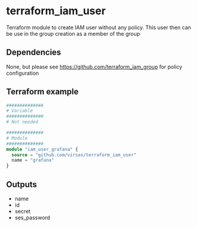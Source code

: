 # terraform_iam_user

Terraform module to create IAM user without any policy. This user then can be use in the group creation as a member of the group

##  Dependencies

None, but please see <https://github.com/terraform_iam_group> for policy configuration

## Terraform example

``` terraform
##############
# Variable
##############
# Not needed

##############
# Module
##############
module "iam_user_grafana" {
  source = "github.com/virsas/terraform_iam_user"
  name = "grafana"
}
```

## Outputs

- name
- id
- secret
- ses_password
